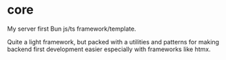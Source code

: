 # core

My server first Bun js/ts framework/template.

Quite a light framework, but packed with a utilities
and patterns for making backend first development easier
especially with frameworks like htmx.
